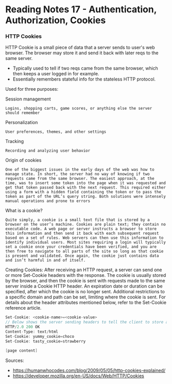 # Reading Notes 17 - Authentication, Authorization, Cookies

### HTTP Cookies

HTTP Cookie is a small piece of data that a server sends to user's web browser.
The browser may store it and send it back with later reqs to the same server.
- Typically used to tell if two reqs came from the same browser, which then keeps a user logged in for example.
- Essentially remembers stateful info for the stateless HTTP protocol.

Used for three purposes:

Session management

    Logins, shopping carts, game scores, or anything else the server should remember
Personalization

    User preferences, themes, and other settings
Tracking

    Recording and analyzing user behavior

Origin of cookies

    One of the biggest issues in the early days of the web was how to manage state. In short, the server had no way of knowing if two requests came from the same browser. The easiest approach, at the time, was to insert some token into the page when it was requested and get that token passed back with the next request. This required either using a form with a hidden field containing the token or to pass the token as part of the URL’s query string. Both solutions were intensely manual operations and prone to errors

What is a cookie?

    Quite simply, a cookie is a small text file that is stored by a browser on the user’s machine. Cookies are plain text; they contain no executable code. A web page or server instructs a browser to store this information and then send it back with each subsequent request based on a set of rules. Web servers can then use this information to identify individual users. Most sites requiring a login will typically set a cookie once your credentials have been verified, and you are then free to navigate to all parts of the site so long as that cookie is present and validated. Once again, the cookie just contains data and isn’t harmful in and of itself.

Creating Cookies:
After receiving an HTTP request, a server can send one or more Set-Cookie headers with the response. The cookie is usually stored by the browser, and then the cookie is sent with requests made to the same server inside a Cookie HTTP header. An expiration date or duration can be specified, after which the cookie is no longer sent. Additional restrictions to a specific domain and path can be set, limiting where the cookie is sent. For details about the header attributes mentioned below, refer to the Set-Cookie reference article.

``` cs
Set-Cookie: <cookie-name>=<cookie-value>
// Below shows the server sending headers to tell the client to store a pair of cookies
HTTP/2.0 200 OK
Content-Type: text/html
Set-Cookie: yummy_cookie=choco
Set-Cookie: tasty_cookie=strawberry

[page content]

```

Sources: 
- https://humanwhocodes.com/blog/2009/05/05/http-cookies-explained/
- https://developer.mozilla.org/en-US/docs/Web/HTTP/Cookies